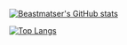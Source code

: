 [![Beastmatser's GitHub stats](https://github-readme-stats.vercel.app/api?username=beastmatser&theme=gruvbox)](https://github.com/anuraghazra/github-readme-stats)   

[![Top Langs](https://github-readme-stats.vercel.app/api/top-langs/?username=beastmatser&theme=gruvbox&langs_count=8&exclude_repo=ti-basic-autocomplete&layout=compact)](https://github.com/anuraghazra/github-readme-stats)


